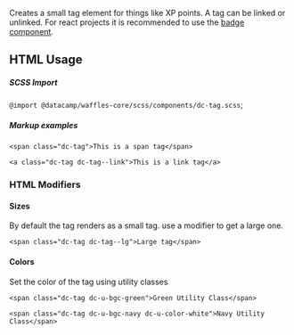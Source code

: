 Creates a small tag element for things like XP points. A tag can be linked or unlinked. For react projects it is recommended to use the [badge component](/component-library/text).

## HTML Usage

##### SCSS Import
`@import @datacamp/waffles-core/scss/components/dc-tag.scss`;

##### Markup examples

```html|show-source
<span class="dc-tag">This is a span tag</span>
```

```html|show-source
<a class="dc-tag dc-tag--link">This is a link tag</a>
```

### HTML Modifiers

#### Sizes

By default the tag renders as a small tag. use a modifier to get a large one.

```html|show-source
<span class="dc-tag dc-tag--lg">Large tag</span>
```

#### Colors

Set the color of the tag using utility classes

```html|show-source
<span class="dc-tag dc-u-bgc-green">Green Utility Class</span>
```

```html|show-source
<span class="dc-tag dc-u-bgc-navy dc-u-color-white">Navy Utility Class</span>
```
